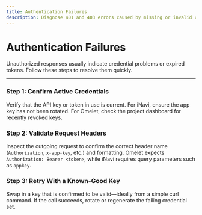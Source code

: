 ```yaml
---
title: Authentication Failures
description: Diagnose 401 and 403 errors caused by missing or invalid credentials when calling Omelet or iNavi endpoints.
---
```


# Authentication Failures

Unauthorized responses usually indicate credential problems or expired tokens. Follow these steps to resolve them quickly.

---

### Step 1: Confirm Active Credentials
Verify that the API key or token in use is current. For iNavi, ensure the app key has not been rotated. For Omelet, check the project dashboard for recently revoked keys.

### Step 2: Validate Request Headers
Inspect the outgoing request to confirm the correct header name (`Authorization`, `x-app-key`, etc.) and formatting. Omelet expects `Authorization: Bearer <token>`, while iNavi requires query parameters such as `appkey`.

### Step 3: Retry With a Known-Good Key
Swap in a key that is confirmed to be valid—ideally from a simple curl command. If the call succeeds, rotate or regenerate the failing credential set.
